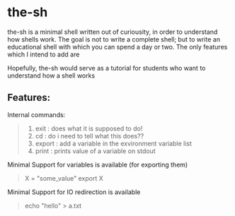 the-sh
======

the-sh is a minimal shell written out of curiousity, in order to understand how shells work. The goal is not to write a complete shell; but to write an educational shell with which you can spend a day or two. The only features which I intend to add are

Hopefully, the-sh would serve as a tutorial for students who want to understand how a shell works

Features: 
---------

Internal commands:
		
> 1. exit : does what it is supposed to do!
> 2. cd : do i need to tell what this does??
> 3. export : add a variable in the exvironment variable list
> 4. print : prints value of a variable on stdout
		

Minimal Support for variables is available (for exporting them)

> X = "some_value"
> export X

Minimal Support for IO redirection is available

> echo "hello" > a.txt
